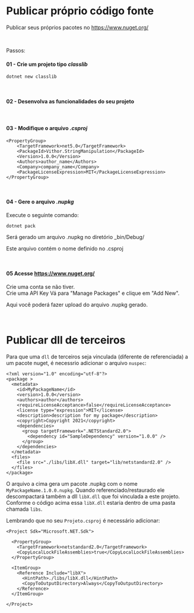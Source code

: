 # Publicar próprio código fonte

Publicar seus próprios pacotes no <https://www.nuget.org/>

<br>

Passos:

#### 01 - Crie um projeto tipo _classlib_
``` 
dotnet new classlib
``` 

<br>

#### 02 - Desenvolva as funcionalidades do seu projeto

<br>

#### 03 - Modifique o arquivo _.csproj_
``` 
<PropertyGroup>
    <TargetFramework>net5.0</TargetFramework>
    <PackageId>Vithor.StringManipulation</PackageId>
    <Version>1.0.0</Version>
    <Authors>author_name</Authors>
    <Company>company_name</Company>
    <PackageLicenseExpression>MIT</PackageLicenseExpression>
</PropertyGroup>  
``` 

<br>

#### 04 - Gere o arquivo _.nupkg_
Execute o seguinte comando:
``` 
dotnet pack
```

Será gerado um arquivo .nupkg no diretório _bin/Debug/ 

Este arquivo contém o nome definido no .csproj <PackageId>

<br>

#### 05 Acesse <https://www.nuget.org/>
Crie uma conta se não tiver.  
Crie uma API Key
Vá para "Manage Packages" e clique em "Add New". 

Aqui você poderá fazer upload do arquivo .nupkg gerado.



<br>

# Publicar dll de terceiros 

Para que uma `dll` de terceiros seja vinculada (diferente de referenciada) a um pacote nuget, é necessrio adicionar o arquivo `nuspec`:

```
<?xml version="1.0" encoding="utf-8"?>
<package >
  <metadata>
    <id>MyPackageName</id>
    <version>1.0.0</version>
    <authors>author</authors>      
    <requireLicenseAcceptance>false</requireLicenseAcceptance>
    <license type="expression">MIT</license>
    <description>description for my package</description>
    <copyright>Copyright 2021</copyright>
    <dependencies>
      <group targetFramework=".NETStandard2.0">
        <dependency id="SampleDependency" version="1.0.0" />
      </group>
    </dependencies>
  </metadata>
  <files>
    <file src="./libs/libX.dll" target="lib/netstandard2.0" />
  </files>
</package>
```

O arquivo a cima gera um pacote .nupkg com o nome `MyPackageName.1.0.0.nupkg`. Quando referenciado/restaurado ele descompactará também a dll `libX.dll` que foi vinculada a este projeto. Conforme o código acima essa `libX.dll` estaria dentro de uma pasta chamada `libs`.

Lembrando que no seu `Projeto.csproj` é necessário adicionar:

```
<Project Sdk="Microsoft.NET.Sdk">

  <PropertyGroup>
    <TargetFramework>netstandard2.0</TargetFramework>   
    <CopyLocalLockFileAssemblies>true</CopyLocalLockFileAssemblies>
  </PropertyGroup>

  <ItemGroup>
    <Reference Include="libX">
      <HintPath>./libs/libX.dll</HintPath>
      <CopyToOutputDirectory>Always</CopyToOutputDirectory>
    </Reference>
  </ItemGroup>

</Project>
```






